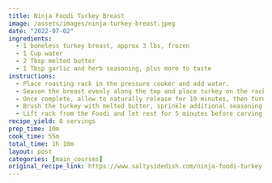 ```yaml
---
title: Ninja Foodi Turkey Breast
image: /assets/images/ninja-turkey-breast.jpeg
date: "2022-07-02"
ingredients:
  - 1 boneless turkey breast, approx 3 lbs, frozen
  - 1 Cup water
  - 2 Tbsp melted butter
  - 1 Tbsp garlic and herb seasoning, plus more to taste
instructions:
  - Place roasting rack in the pressure cooker and add water.
  - Season the breast evenly along the top and place turkey on the rack, skin side up. Pressure cook on high for 45 minutes.
  - Once complete, allow to naturally release for 10 minutes, then turn the knob to quick release. NOTE - Check the temperature once pressure has released. Depending on how thawed/frozen your turkey was going in, it might need more or less time. We will continue to cook the turkey for a little longer in the air fryer in the next step, but it has to be 165°F to serve safely! If you feel it won't be up to temp after the next step, you can use the pressure cooking setting again in 5 minute intervals until it's closer.
  - Brush the turkey with melted butter, sprinkle additional seasoning over the turkey if desired, then cook on the airfry setting at 400° for an additional 6-8 minutes or until golden brown.
  - Lift rack from the Foodi and let rest for 5 minutes before carving and serving.
recipe_yield: 8 servings
prep_time: 10m
cook_time: 55m
total_time: 1h 10m
layout: post
categories: [main_courses]
original_recipe_link: https://www.saltysidedish.com/ninja-foodi-turkey-breast/
---
```

